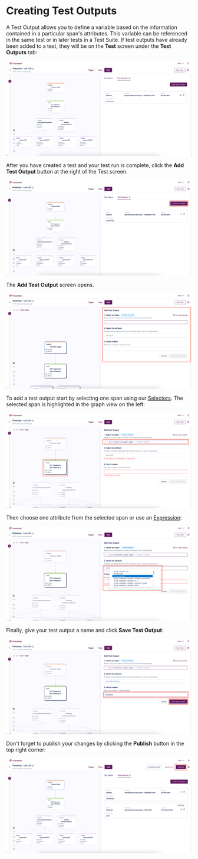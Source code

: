 # Creating Test Outputs

A Test Output allows you to define a variable based on the information contained in a particular span's attributes. This variable can be referenced in the same test or in later tests in a Test Suite. If test outputs have already been added to a test, they will be on the **Test** screen under the **Test Outputs** tab:

![Test Output List](../img/test-outputs-01.png)

After you have created a test and your test run is complete, click the **Add Test Output** button at the right of the Test screen.

![Add Test Output](../img/test-outputs-02.png)

The **Add Test Output** screen opens.

![Add Test Output screen](../img/test-outputs-03.png)

To add a test output start by selecting one span using our [Selectors](../concepts/selectors.md). The selected span is highlighted in the graph view on the left:

![Select Span](../img/test-outputs-04.png)

Then choose one attribute from the selected span or use an [Expression](../concepts/expressions.md):

![Select Attribute or Expression](../img/test-outputs-05.png)

Finally, give your test output a name and click **Save Test Output**:

![Add Name and Save Test Output](../img/test-outputs-06.png)

Don't forget to publish your changes by clicking the **Publish** button in the top right corner:

![Publish changes](../img/test-outputs-07.png)
